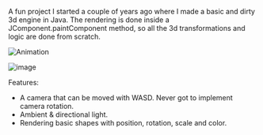 A fun project I started a couple of years ago where I made a basic and dirty 3d engine in Java. The rendering is done inside a JComponent.paintComponent method, so all the 3d transformations and logic are done from scratch.


![Animation](https://github.com/jaimuepe/jengine/assets/10855476/c01a9432-120b-443d-babb-b6c27dab795e)

![image](https://github.com/jaimuepe/jengine/assets/10855476/39b8beba-9adf-4ef3-a989-93335660f730)

Features:
- A camera that can be moved with WASD. Never got to implement camera rotation.
- Ambient & directional light.
- Rendering basic shapes with position, rotation, scale and color.
